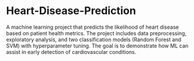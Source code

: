 # Heart-Disease-Prediction
A machine learning project that predicts the likelihood of heart disease based on patient health metrics. The project includes data preprocessing, exploratory analysis, and two classification models (Random Forest and SVM) with hyperparameter tuning. The goal is to demonstrate how ML can assist in early detection of cardiovascular conditions.
